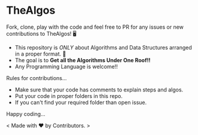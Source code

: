 # TheAlgos

Fork, clone, play with the code and feel free to PR for any issues or new contributions to TheAlgos! 🖥️ 

 - This repository is *ONLY* about Algorithms and Data Structures arranged in a proper format. 💯
 - The goal is to **Get all the Algorithms Under One Roof!!**
 - Any Programming Language is welcome!! 
 
Rules for contributions...
 - Make sure that your code has comments to explain steps and algos.
 - Put your code in proper folders in this repo.
 - If you can't find your required folder than open issue.

Happy coding...
 
< Made with :heart: by Contributors. >
